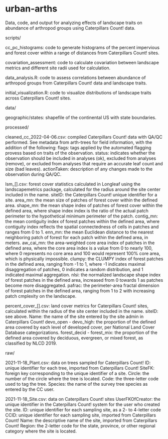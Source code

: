 # urban-arths
Data, code, and output for analyzing effects of landscape traits on abundance of arthropod groups using Caterpillars Count! data.


scripts/

cc_pc_histograms: code to generate histograms of the percent impervious and forest cover within a range of distances from Caterpillars Count! sites.

covariation_assessment: code to calculate covariation between landscape metrics and different site radii used for calculation.

data_analysis.R: code to assess correlations between abundance of arthropod groups from Caterpillars Count! data and landscape traits.

initial_visualization.R: code to visualize distributions of landscape traits across Caterpillars Count! sites.


data/

geographic/states: shapefile of the continental US with state boundaries.

processed/

cleaned_cc_2022-04-06.csv: compiled Caterpillars Count! data with QA/QC performed. See metadata from arth-trees for field information, with the addition of the following:
  flags: tags applied by the automated flagging provess based on traits of the observation.
  status: indicates whether the observation should be included in analyses (ok), excluded from analyses (remove), or excluded from analyses that require an accurate leaf count and size (bad leaves).
  actionTaken: description of any changes made to the observation during QA/QC.

lsm_[].csv: forest cover statistics calculated in Longleaf using the landscapemetrics package, calculated for the radius around the site center included in the name.
  siteID: the Caterpillars Count! unique identifier for a site.
  area_mn: the mean size of patches of forest cover within the defined area.
  shape_mn: the mean shape index of patches of forest cover within the defined area, where shape index index is the ratio of the actual patch perimeter to the hypothetical minimum perimeter of the patch.
  contig_mn: the mean contiguity index of forest patches within the defined area, where contiguity index reflects the spatial connectedness of cells in patches and ranges from 0 to 1.
  enn_mn: the mean Euclidean distance to the nearest neighboring patch of forest for each patch within the defined area, in meters.
  aw_cai_mn: the area-weighted core area index of patches in the defined area, where the core area index is a value from 0 to nearly 100, where 0 represents no core area and 100 would represent 100% core area, which is physically impossible.
  clumpy: the CLUMPY index of forest patches in the defined area, ranging from -1 to 1, where -1 indicates maximal disaggregation of patches, 0 indicates a random distribution, and 1 indicated maximal aggregation.
  nlsi: the normalized landscape shape index of forest patches in the defined area, increased from 0 towards 1 as patches become more disaggregated.
  pafrac: the perimeter-area fractal dimension of forest patches in the defined area, ranging from 1 to 2 with increasing patch cmplexity on the landscape.
  
percent_cover_[].csv: land cover metrics for Caterpillars Count! sites, calculated within the radius of the site center included in the name.
  siteID: see above.
  Name: the name of the site entered by the site admin in Caterpillars Count!
  devo_open - devo_high: the proportion of the defined area covered by each level of developed cover, per National Land Cover Database categorizations.
  forest_decid - forest_mix: the proportion of the defined area covered by deciduous, evergreen, or mixed forest, as classified by NLCD 2019.
  
raw/

2021-11-18_Plant.csv: data on trees sampled for Caterpillars Count!
  ID: unique identifier for each tree, imported from Caterpillars Count!
  SiteFK: foreign key corresponding to the unique identifier of a site.
  Circle: the number of the circle where the tree is located.
  Code: the three-letter code used to tag the tree.
  Species: the name of the survey tree species as entered by the CC user.

2021-11-18_Site.csv: data on Caterpillars Count! sites
  UserFKOfCreator: the unique identifier in the Caterpillars Count! system for the user who created the site.
  ID: unique identifier for each sampling site, as a 2- to 4-letter code CCID: unique identifier for each sampling site, imported from Caterpillars Count!
  Name: the descriptive name of the site, imported from Caterpillars Count!
  Region: the 2-letter code for the state, province, or other regional category where the site is located.

